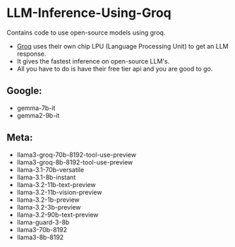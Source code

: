# LLM-Inference-Using-Groq
Contains code to use open-source models using groq. 

- [Groq](https://groq.com/) uses their own chip LPU (Language Processing Unit) to get an LLM response.
- It gives the fastest inference on open-source LLM's.
- All you have to do is have their free tier api and you are good to go.

## Google:
  - gemma-7b-it
  - gemma2-9b-it

## Meta:
  - llama3-groq-70b-8192-tool-use-preview
  - llama3-groq-8b-8192-tool-use-preview
  - llama-3.1-70b-versatile
  - llama-3.1-8b-instant
  - llama-3.2-11b-text-preview
  - llama-3.2-11b-vision-preview
  - llama-3.2-1b-preview
  - llama-3.2-3b-preview
  - llama-3.2-90b-text-preview
  - llama-guard-3-8b
  - llama3-70b-8192
  - llama3-8b-8192
